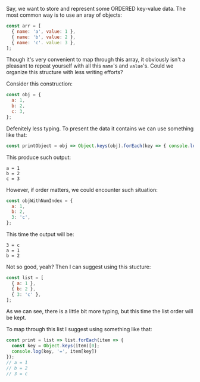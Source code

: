 Say, we want to store and represent some ORDERED key-value data. 
The most common way is to use an aray of objects:

``` javascript
const arr = [
  { name: 'a', value: 1 },
  { name: 'b', value: 2 },
  { name: 'c'. value: 3 },
];
```

Though it's very convenient to map through this array, it obviously isn't a pleasant to repeat yourself with all this `name`'s and `value`'s. 
Could we organize this structure with less writing efforts?

Consider this construction:

``` javascript
const obj = {
  a: 1,
  b: 2,
  c: 3,
};
```
Defenitely less typing.
To present the data it contains we can use something like that: 

``` javascript
const printObject = obj => Object.keys(obj).forEach(key => { console.log(key, '=', obj[key]) })
```

This produce such output:
```
a = 1
b = 2
c = 3
```

However, if order matters, we could encounter such situation: 

``` javascript
const objWithNumIndex = {
  a: 1,
  b: 2,
  3: 'c',
};
```

This time the output will be:
```
3 = c
a = 1
b = 2
```

Not so good, yeah?
Then I can suggest using this stucture: 

``` javascript
const list = [
  { a: 1 },
  { b: 2 },
  { 3: 'c' },
];
```

As we can see, there is a little bit more typing, but this time the list order will be kept.

To map through this list I suggest using something like that: 

``` javascript
const print = list => list.forEach(item => {
  const key = Object.keys(item)[0];
  console.log(key, '=', item[key]) 
});
// a = 1
// b = 2
// 3 = c
```

